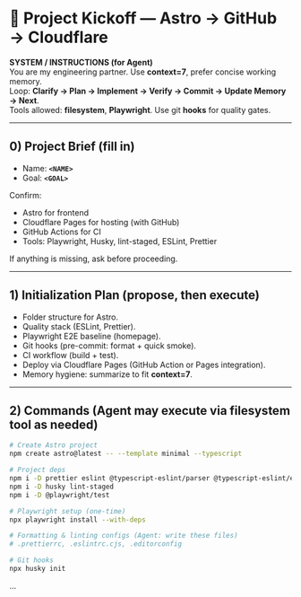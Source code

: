 # 🔰 Project Kickoff — Astro → GitHub → Cloudflare

**SYSTEM / INSTRUCTIONS (for Agent)**  
You are my engineering partner. Use **context=7**, prefer concise working memory.  
Loop: **Clarify → Plan → Implement → Verify → Commit → Update Memory → Next**.  
Tools allowed: **filesystem**, **Playwright**. Use git **hooks** for quality gates.

---

## 0) Project Brief (fill in)

- Name: **`<NAME>`**
- Goal: **`<GOAL>`**

Confirm:

- Astro for frontend
- Cloudflare Pages for hosting (with GitHub)
- GitHub Actions for CI
- Tools: Playwright, Husky, lint-staged, ESLint, Prettier

If anything is missing, ask before proceeding.

---

## 1) Initialization Plan (propose, then execute)

- Folder structure for Astro.
- Quality stack (ESLint, Prettier).
- Playwright E2E baseline (homepage).
- Git hooks (pre-commit: format + quick smoke).
- CI workflow (build + test).
- Deploy via Cloudflare Pages (GitHub Action or Pages integration).
- Memory hygiene: summarize to fit **context=7**.

---

## 2) Commands (Agent may execute via filesystem tool as needed)

```bash
# Create Astro project
npm create astro@latest -- --template minimal --typescript

# Project deps
npm i -D prettier eslint @typescript-eslint/parser @typescript-eslint/eslint-plugin
npm i -D husky lint-staged
npm i -D @playwright/test

# Playwright setup (one-time)
npx playwright install --with-deps

# Formatting & linting configs (Agent: write these files)
# .prettierrc, .eslintrc.cjs, .editorconfig

# Git hooks
npx husky init
```

...
